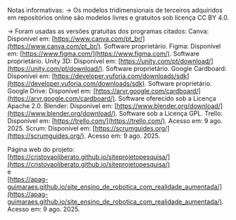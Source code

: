 Notas informativas:
-> Os modelos tridimensionais de terceiros adquiridos em repositórios online são modelos livres e gratuitos sob licença CC BY 4.0.

-> Foram usadas as versões gratuitas dos programas citados:
Canva: Disponível em: [https://www.canva.com/pt_br/](https://www.canva.com/pt_br/). Software proprietário.
Figma: Disponível em: [https://www.figma.com/](https://www.figma.com/). Software proprietário.
Unity 3D: Disponível em: [https://unity.com/pt/download/](https://unity.com/pt/download/). Software proprietário.
Google Cardboard: Disponível em: [https://developer.vuforia.com/downloads/sdk](https://developer.vuforia.com/downloads/sdk). Software proprietário.
Google Drive: Disponível em: [https://arvr.google.com/cardboard/](https://arvr.google.com/cardboard/). Software oferecido sob a Licença Apache 2.0.
Blender: Disponível em: [https://www.blender.org/download/](https://www.blender.org/download/). Software sob a Licença GPL.
Trello: Disponível em: [https://trello.com/](https://trello.com/). Acesso em: 9 ago. 2025.
Scrum: Disponível em: [https://scrumguides.org/](https://scrumguides.org/). Acesso em: 9 ago. 2025.

Página web do projeto:  
[https://cristovaoliberato.github.io/siteprojetopesquisa/](https://cristovaoliberato.github.io/siteprojetopesquisa/)  
e  
[https://apag-guimaraes.github.io/site_ensino_de_robotica_com_realidade_aumentada/](https://apag-guimaraes.github.io/site_ensino_de_robotica_com_realidade_aumentada/).  
Acesso em: 9 ago. 2025.
